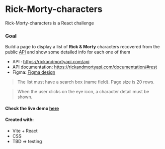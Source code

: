 # Rick-Morty-characters
Rick-Morty-characters is a React challenge

### Goal

Build a page to display a list of **Rick & Morty** characters recovered from the public [API](https://rickandmortyapi.com/documentation/#character)
and show some detailed info for each one of them

- API : https://rickandmortyapi.com/api
- API documentation: https://rickandmortyapi.com/documentation/#rest
- Figma: [Figma design](https://www.figma.com/file/YykrkBTaZVd0Y5JkyKondB/Rick-and-Morty?node-id=0-1&t=9zF24YE4G9PoCK7k-0)

> The list must have a search box (name field). Page size is 20 rows.

> When the user clicks on the eye icon, a character detail must be shown.

#### Check the live demo [here](https://rick-morty-characters-challenge.netlify.app/)

#### Created with:

- Vite + React
- CSS
- TBD => testing
